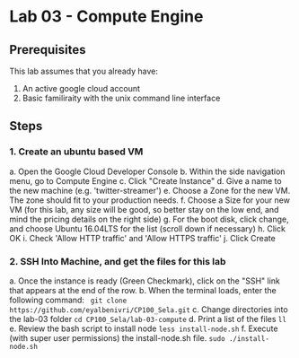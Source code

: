 # Lab 03 - Compute Engine
## Prerequisites
This lab assumes that you already have:
1. An active google cloud account
2. Basic familiraity with the unix command line interface
## Steps
### 1. Create an ubuntu based VM
a. Open the Google Cloud Developer Console
b. Within the side navigation menu, go to Compute Engine
c. Click "Create Instance"
d. Give a name to the new machine (e.g. 'twitter-streamer')
e. Choose a Zone for the new VM. The zone should fit to your production needs.
f. Choose a Size for your new VM (for this lab, any size will be good, so better stay on the low end, and mind the pricing details on the right side)
g. For the boot disk, click change, and choose Ubuntu 16.04LTS for the list (scroll down if necessary)
h. Click OK
i. Check 'Allow HTTP traffic' and 'Allow HTTPS traffic'
j. Click Create
### 2. SSH Into Machine, and get the files for this lab
a. Once the instance is ready (Green Checkmark), click on the "SSH" link that appears at the end of the row.
b. When the terminal loads, enter the following command:
``` git clone https://github.com/eyalbenivri/CP100_Sela.git```
c. Change directories into the lab-03 folder
``` cd CP100_Sela/lab-03-compute ```
d. Print a list of the files
`` ll ``
e. Review the bash script to install node
``` less install-node.sh ```
f. Execute (with super user permissions) the install-node.sh file.
``` sudo ./install-node.sh ```
